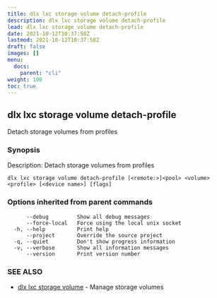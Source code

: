 ```yaml
---
title: dlx lxc storage volume detach-profile
description: dlx lxc storage volume detach-profile
lead: dlx lxc storage volume detach-profile
date: 2021-10-12T10:37:58Z
lastmod: 2021-10-12T10:37:58Z
draft: false
images: []
menu:
  docs:
    parent: "cli"
weight: 100
toc: true
---
```

## dlx lxc storage volume detach-profile

Detach storage volumes from profiles

### Synopsis

Description:
  Detach storage volumes from profiles



```
dlx lxc storage volume detach-profile [<remote:>]<pool> <volume> <profile> [<device name>] [flags]
```

### Options inherited from parent commands

```
      --debug         Show all debug messages
      --force-local   Force using the local unix socket
  -h, --help          Print help
      --project       Override the source project
  -q, --quiet         Don't show progress information
  -v, --verbose       Show all information messages
      --version       Print version number
```

### SEE ALSO

* [dlx lxc storage volume](/docs/cmd/dlx_lxc_storage_volume)	 - Manage storage volumes


